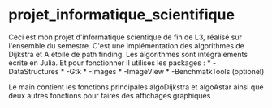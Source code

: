 # projet_informatique_scientifique

Ceci est mon projet d'informatique scientique de fin de L3, réalisé sur l'ensemble du semestre.
C'est une implémentation des algorithmes de Dijkstra et A étoile de path finding.
Les algorithmes sont intégralements écrite en Julia.
Et pour fonctionner il utilises les packages : 
    * -DataStructures 
    * -Gtk
    * -Images
    * -ImageView
    * -BenchmatkTools (optionel)

Le main contient les fonctions principales algoDijkstra et algoAstar ainsi que deux autres fonctions pour faires des affichages graphiques